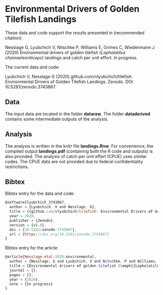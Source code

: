 # Environmental Drivers of Golden Tilefish Landings

These data and code support the results presented in (recommended citation):

Nesslage G, Lyubchich V, Nitschke P, Williams E, Grimes C, Wiedenmann J (2020)
Environmental drivers of golden tilefish (*Lopholatilus chamaeleonticeps*) landings and catch per unit effort.
In progress.

The current data and code:

Lyubchich V, Nesslage G (2020) github.com/vlyubchich/tilefish: Environmental Drivers of Golden Tilefish Landings. Zenodo. DOI 10.5281/zenodo.3743867.


## Data

The input data are located in the folder **dataraw**. 
The folder **dataderived** contains some intermediate outputs of the analysis.


## Analysis

The analysis is written in the knitr file **landings.Rnw**. For convenience,
the compiled output **landings.pdf** (containing both the R code and outputs) 
is also provided.
The analysis of catch per unit effort (CPUE) uses similar codes. 
The CPUE data are not provided due to federal confidentiality restrictions.


## Bibtex

Bibtex entry for the data and code:

```javascript
@software{lyubchich_3743867,
  author = {Lyubchich, V and Nesslage, G},
  title = {{github.com/vlyubchich/tilefish: Environmental Drivers of Golden Tilefish Landings}},
  year = 2020,
  publisher = {Zenodo},
  version = {v1.0},
  doi = {10.5281/zenodo.3743867},
  url = {https://doi.org/10.5281/zenodo.3743867}
}
```

Bibtex entry for the article:

```javascript
@article{Nesslage:etal:2020:environmental,
  author = {Nesslage, G and Lyubchich, V and Nitschke, P and Williams, E and Grimes, C and Wiedenmann, J},
  title = {Environmental drivers of golden tilefish (\emph{{Lopholatilus chamaeleonticeps}}) landings and catch per unit effort},
  journal = {},
  pages = {},
  year = {2020},
  note = {In progress}
}
```



